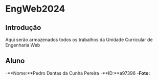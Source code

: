 # EngWeb2024

## Introdução
Aqui serão armazenados todos os trabalhos da Unidade Curricular de Engenharia Web

## Aluno
-**Nome:**Pedro Dantas da Cunha Pereira
-**ID:**a97396
-**Foto:**
